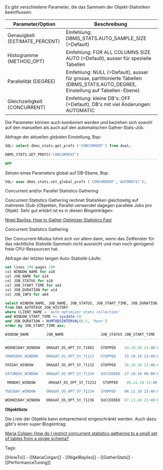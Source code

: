 
Es gibt verschiedene Parameter, die das Sammeln der Objekt-Statistiken beeinflussen:

| Parameter/Option | Beschreibung |
| --- | --- |
| Genauigkeit (ESTIMATE_PERCENT) | Emfehlung: DBMS_STATS.AUTO_SAMPLE_SIZE (=Default) |
| Histogramme (METHOD_OPT) | Emfehlung: FOR ALL COLUMNS SIZE AUTO (=Default), ausser für spezielle Tabellen |
| Parallelität (DEGREE) | Emfehlung: NULL (=Default), ausser für grosse, partitionierte Tabellen (DBMS_STATS.AUTO_DEGREE, Einstellung auf Tabellen-Ebene) |
| Gleichzeitigkeit (CONCURRENT) | Emfehlung: kleine DB's: OFF (=Default), DB's mit viel Änderungen: AUTOMATIC |

Die Parameter können auch kombiniert werden und beziehen sich sowohl auf den manuellen als auch auf den automatischen Gather-Stats-Job.

Abfrage der aktuellen globalen Einstellung, Bsp:  

```sql
SQL> select dbms_stats.get_prefs ('CONCURRENT') from dual;

DBMS_STATS.GET_PREFS('CONCURRENT')
--------------------------------------------------------------------------------
OFF
```

Setzen eines Parameters global auf DB-Ebene, Bsp:   

```sql
SQL> exec dbms_stats.set_global_prefs ('CONCURRENT','AUTOMATIC');
```

Concurrent and/or Parallel Statistics Gathering

Concurrent Statistics Gathering rechnet Statistiken gleichzeitig auf mehreren (Sub-)Objekten, Parallel verwendet dagegen parallele Jobs pro Objekt. Sehr gut erklärt ist es in diesen Blogeinträgen:

[Nigel Bayliss: How to Gather Optimizer Statistics Fast](https://blogs.oracle.com/optimizer/post/how-to-gather-optimizer-statistics-fast)

Concurrent Statistics Gathering

Der Concurrent-Modus lohnt sich vor allem dann, wenn das Zeitfenster für das nächtliche Statistik-Sammeln nicht ausreicht und man noch genügend freie CPU-Ressourcen hat.

Abfrage der letzten langen Auto-Statistik-Läufe:   

```sql
set lines 200 pages 100
col WINDOW_NAME for a18
col JOB_NAME for a24
col JOB_STATUS for a10
col JOB_START_TIME for a42
col JOB_DURATION for a14
col JOB_INFO for a64

select WINDOW_NAME, JOB_NAME, JOB_STATUS, JOB_START_TIME, JOB_DURATION, JOB_ERROR, JOB_INFO
from DBA_AUTOTASK_JOB_HISTORY
where CLIENT_NAME = 'auto optimizer stats collection'
and WINDOW_START_TIME >= sysdate-20
and JOB_DURATION > NUMTODSINTERVAL(0.5, 'hour')
order by JOB_START_TIME asc;

WINDOW_NAME        JOB_NAME                 JOB_STATUS JOB_START_TIME                             JOB_DURATION    JOB_ERROR JOB_INFO
------------------ ------------------------ ---------- ------------------------------------------ -------------- ---------- ----------------------------------------------------------------

WEDNESDAY_WINDOW   ORA$AT_OS_OPT_SY_71092   STOPPED    24.10.18 23:40:03'307915 AFRICA/TUNIS      +000 04:00:00           0 REASON="Stop job called because associated window was closed"

THURSDAY_WINDOW    ORA$AT_OS_OPT_SY_71112   STOPPED    25.10.18 23:40:03'898285 AFRICA/TUNIS      +000 04:00:00           0 REASON="Stop job called because associated window was closed"

FRIDAY_WINDOW      ORA$AT_OS_OPT_SY_71132   STOPPED    26.10.18 23:40:03'861677 AFRICA/TUNIS      +000 04:00:01           0 REASON="Stop job called because associated window was closed"

SATURDAY_WINDOW    ORA$AT_OS_OPT_SY_71134   SUCCEEDED  27.10.18 06:00:04'053733 AFRICA/TUNIS      +000 07:13:21           0

 MONDAY_WINDOW      ORA$AT_OS_OPT_SY_71232   STOPPED    05.11.18 23:40:03'999297 AFRICA/TUNIS      +000 03:59:58           0 REASON="Stop job called because associated window was closed"

TUESDAY_WINDOW     ORA$AT_OS_OPT_SY_71234   STOPPED    06.11.18 23:40:03'265678 AFRICA/TUNIS      +000 03:59:58           0 REASON="Stop job called because associated window was closed"

WEDNESDAY_WINDOW   ORA$AT_OS_OPT_SY_71236   SUCCEEDED  07.11.18 23:40:03'641060 AFRICA/TUNIS      +000 02:56:06           0
```

**Objektliste**

Die Liste der Objekte kann entsprechend eingeschränkt werden. Auch dazu gibt's einen super Blogeintrag:

[Maria Colgan: How do I restrict concurrent statistics gathering to a small set of tables from a single schema?](https://blogs.oracle.com/optimizer/post/how-do-i-restrict-concurrent-statistics-gathering-to-a-small-set-of-tables-from-a-single-schema)



Tags:

[[HowTo]] - [[MariaColgan]] - [[NigelBayliss]] - [[GatherStats]] - [[PerformanceTuning]]